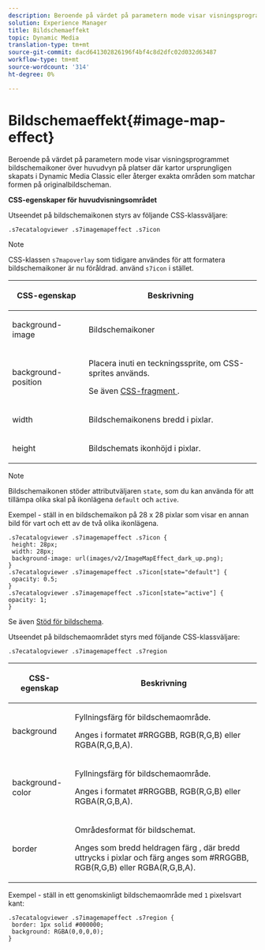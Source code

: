 ```yaml
---
description: Beroende på värdet på parametern mode visar visningsprogrammet bildschemaikoner över huvudvyn på platser där kartor ursprungligen skapats i Dynamic Media Classic eller återger exakta områden som matchar formen på originalbildscheman.
solution: Experience Manager
title: Bildschemaeffekt
topic: Dynamic Media
translation-type: tm+mt
source-git-commit: dacd641302826196f4bf4c8d2dfc02d032d63487
workflow-type: tm+mt
source-wordcount: '314'
ht-degree: 0%

---
```



# Bildschemaeffekt{#image-map-effect}

Beroende på värdet på parametern mode visar visningsprogrammet bildschemaikoner över huvudvyn på platser där kartor ursprungligen skapats i Dynamic Media Classic eller återger exakta områden som matchar formen på originalbildscheman.

<!--<a id="section_061E550C1C1D4DB2BD663A898895B38C"></a>-->

**CSS-egenskaper för huvudvisningsområdet**

Utseendet på bildschemaikonen styrs av följande CSS-klassväljare:

```
.s7ecatalogviewer .s7imagemapeffect .s7icon
```

>[!NOTE]
>
>CSS-klassen `s7mapoverlay` som tidigare användes för att formatera bildschemaikoner är nu föråldrad. använd `s7icon` i stället.

<table id="table_94EE3F5BBE4547C0B4943471CEE7EDE4"> 
 <thead> 
  <tr> 
   <th colname="col1" class="entry"> <p> CSS-egenskap </p> </th> 
   <th colname="col2" class="entry"> <p>Beskrivning </p> </th> 
  </tr> 
 </thead>
 <tbody> 
  <tr> 
   <td colname="col1"> <p> <span class="codeph"> background-image  </span> </p> </td> 
   <td colname="col2"> <p>Bildschemaikoner </p> </td> 
  </tr> 
  <tr> 
   <td colname="col1"> <p> <span class="codeph"> background-position  </span> </p> </td> 
   <td colname="col2"> <p> Placera inuti en teckningssprite, om CSS-sprites används. </p> <p>Se även <a href="../../../c-html5-s7-aem-asset-viewers/c-html5-20-ecatalog-viewer-about/c-html5-20-ecatalog-viewer-customizingviewer/c-html5-20-ecatalog-viewer-customizingviewer.md#section-9d570f95eb2443aca74c1b02f6e89aff" format="dita" scope="local"> CSS-fragment </a>. </p> </td> 
  </tr> 
  <tr> 
   <td colname="col1"> <p> <span class="codeph"> width </span> </p> </td> 
   <td colname="col2"> <p>Bildschemaikonens bredd i pixlar. </p> </td> 
  </tr> 
  <tr> 
   <td colname="col1"> <p> <span class="codeph"> height  </span> </p> </td> 
   <td colname="col2"> <p>Bildschemats ikonhöjd i pixlar. </p> </td> 
  </tr> 
 </tbody> 
</table>

>[!NOTE]
>
>Bildschemaikonen stöder attributväljaren `state`, som du kan använda för att tillämpa olika skal på ikonlägena `default` och `active`.

Exempel - ställ in en bildschemaikon på 28 x 28 pixlar som visar en annan bild för vart och ett av de två olika ikonlägena.

```
.s7ecatalogviewer .s7imagemapeffect .s7icon { 
 height: 28px; 
 width: 28px;  
 background-image: url(images/v2/ImageMapEffect_dark_up.png); 
} 
.s7ecatalogviewer .s7imagemapeffect .s7icon[state="default"] { 
 opacity: 0.5; 
} 
.s7ecatalogviewer .s7imagemapeffect .s7icon[state="active"] { 
opacity: 1; 
}
```

Se även [Stöd för bildschema](../../../c-html5-s7-aem-asset-viewers/c-html5-20-ecatalog-viewer-about/c-html5-20-ecatalog-image-map-support.md#concept-28759efae5014a1fa8b0fb14dc26812a).

Utseendet på bildschemaområdet styrs med följande CSS-klassväljare:

```
.s7ecatalogviewer .s7imagemapeffect .s7region
```

<table id="table_1FF98CE842604AAABD838FF528CDC4EF"> 
 <thead> 
  <tr> 
   <th colname="col1" class="entry"> <p> CSS-egenskap </p> </th> 
   <th colname="col2" class="entry"> <p>Beskrivning </p> </th> 
  </tr> 
 </thead>
 <tbody> 
  <tr> 
   <td colname="col1"> <p> <span class="codeph"> background  </span> </p> </td> 
   <td colname="col2"> <p> Fyllningsfärg för bildschemaområde. </p> <p>Anges i formatet #RRGGBB, RGB(R,G,B) eller RGBA(R,G,B,A). </p> </td> 
  </tr> 
  <tr> 
   <td colname="col1"> <p> <span class="codeph"> background-color  </span> </p> </td> 
   <td colname="col2"> <p> Fyllningsfärg för bildschemaområde. </p> <p>Anges i formatet #RRGGBB, RGB(R,G,B) eller RGBA(R,G,B,A). </p> </td> 
  </tr> 
  <tr> 
   <td colname="col1"> <p> <span class="codeph"> border  </span> </p> </td> 
   <td colname="col2"> <p> Områdesformat för bildschemat. </p> <p>Anges som <span class="codeph"> <span class="varname"> bredd </span> heldragen <span class="varname"> färg </span> </span>, där <span class="codeph"> bredd </span> </span> uttrycks i pixlar och <span class="codeph"> <span class="varname"> färg </span> </span> anges som #RRGGBB, RGB(R,G,B) eller RGBA(R,G,B,A).<span class="varname"> </span></p> </td> 
  </tr> 
 </tbody> 
</table>

Exempel - ställ in ett genomskinligt bildschemaområde med `1` pixelsvart kant:

```
.s7ecatalogviewer .s7imagemapeffect .s7region { 
 border: 1px solid #000000; 
 background: RGBA(0,0,0,0);  
}
```

